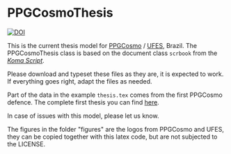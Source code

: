 # PPGCosmoThesis
[![DOI](https://zenodo.org/badge/354127172.svg)](https://zenodo.org/badge/latestdoi/354127172)


This is the current thesis model for [PPGCosmo](https://ppgcosmo.cosmo-ufes.org) / [UFES](https://www.ufes.br), Brazil. The PPGCosmoThesis class is based on the document class `scrbook` from the [_Koma Script_](https://ctan.org/pkg/koma-script).

Please download and typeset these files as they are, it is expected to work. If everything goes right, adapt the files as needed.

Part of the data in the example `thesis.tex` comes from the first PPGCosmo defence. The complete first thesis you can find [here](https://ppgcosmo.cosmo-ufes.org/emmanuel-frion.html).

In case of issues with this model, please let us know.

The figures in the folder "figures" are the logos from PPGCosmo and UFES, they can be copied together with this latex code, but are not subjected to the LICENSE.
